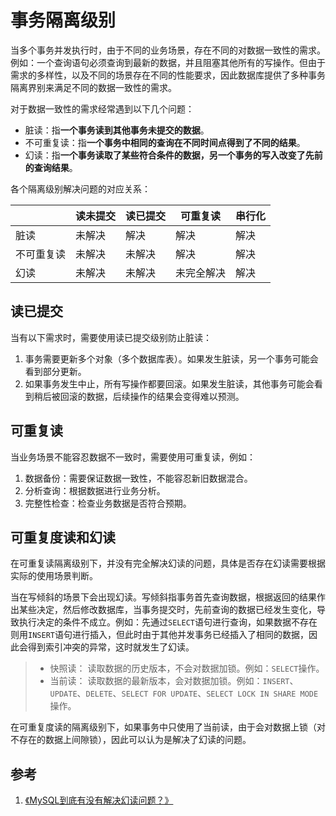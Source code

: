 # 事务隔离级别

当多个事务并发执行时，由于不同的业务场景，存在不同的对数据一致性的需求。例如：一个查询语句必须查询到最新的数据，并且阻塞其他所有的写操作。但由于需求的多样性，以及不同的场景存在不同的性能要求，因此数据库提供了多种事务隔离界别来满足不同的数据一致性的需求。

对于数据一致性的需求经常遇到以下几个问题：

- 脏读：指**一个事务读到其他事务未提交的数据**。
- 不可重复读：指**一个事务中相同的查询在不同时间点得到了不同的结果**。
- 幻读：指**一个事务读取了某些符合条件的数据，另一个事务的写入改变了先前的查询结果**。

各个隔离级别解决问题的对应关系：

|          |  读未提交 | 读已提交 | 可重复读  | 串行化 |
|----------|----------|--------|----------|-------|
| 脏读      | 未解决    |  解决  |   解决    |   解决 |
| 不可重复读 | 未解决    | 未解决  |   解决    |  解决 |
| 幻读      | 未解决    | 未解决  | 未完全解决 |  解决 |

## 读已提交

当有以下需求时，需要使用读已提交级别防止脏读：

1. 事务需要更新多个对象（多个数据库表）。如果发生脏读，另一个事务可能会看到部分更新。
2. 如果事务发生中止，所有写操作都要回滚。如果发生脏读，其他事务可能会看到稍后被回滚的数据，后续操作的结果会变得难以预测。

## 可重复读

当业务场景不能容忍数据不一致时，需要使用可重复读，例如：

1. 数据备份：需要保证数据一致性，不能容忍新旧数据混合。
2. 分析查询：根据数据进行业务分析。
3. 完整性检查：检查业务数据是否符合预期。

## 可重复度读和幻读

在可重复读隔离级别下，并没有完全解决幻读的问题，具体是否存在幻读需要根据实际的使用场景判断。

当在写倾斜的场景下会出现幻读。写倾斜指事务首先查询数据，根据返回的结果作出某些决定，然后修改数据库，当事务提交时，先前查询的数据已经发生变化，导致执行决定的条件不成立。例如：先通过`SELECT`语句进行查询，如果数据不存在则用`INSERT`语句进行插入，但此时由于其他并发事务已经插入了相同的数据，因此会得到索引冲突的异常，这时就发生了幻读。

> - 快照读： 读取数据的历史版本，不会对数据加锁。例如：`SELECT`操作。
> - 当前读： 读取数据的最新版本，会对数据加锁。例如：`INSERT`、`UPDATE`、`DELETE`、`SELECT FOR UPDATE`、`SELECT LOCK IN SHARE MODE`操作。

在可重复度读的隔离级别下，如果事务中只使用了当前读，由于会对数据上锁（对不存在的数据上间隙锁），因此可以认为是解决了幻读的问题。

## 参考

1. [《MySQL到底有没有解决幻读问题？》](https://heapdump.cn/article/4547714)
